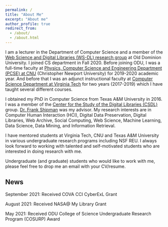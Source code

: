 ```yaml
---
permalink: /
title: "About Me"
excerpt: "About me"
author_profile: true
redirect_from: 
  - /about/
  - /about.html
---
```


I am a lecturer in the Department of Computer Science and a member of the [Web Science and Digital Libraries (WS-DL) research group](https://oduwsdl.github.io/) at Old Dominion University. I joined CS department in Fall 2020. Before joining ODU, I was a full-time faculty at [Physics, Computer Science and Engineering Department (PCSE) at CNU]( https://cnu.edu/academics/departments/pcse/) (Christopher Newport University) for 2019-2020 academic year. And before that I was an adjunct instructional faculty at [Computer Science Department at Virginia Tech]( https://cs.vt.edu/) for two years (2017-2019) which I have taught several different courses.


I obtained my PhD in Computer Science from Texas A&M University in 2016. I was a member of the [Center for the Study of the Digital Libraries (CSDL)](https://www.csdl.tamu.edu/) group. [Dr. Frank Shipman]( http://www.csdl.tamu.edu/~shipman/) was my advisor.
My research interests are in Computer Human Interaction (HCI), Digital Data Preservation, Digital Libraries, Web Archive, Social Computing, Web Science, Machine Learning, Data Science, Data Mining, and Information Retrieval.


I have mentored students at Virginia Tech, CNU and Texas A&M University in various undergraduate research programs including NSF REU. I always look forward to working with talented and self-motivated students who are interested in doing research with me.

Undergraduate (and graduate) students who would like to work with me, please feel free to drop me an email with your CV/resume.

News
------
September 2021: Received COVA CCI CyberExL Grant

August 2021: Received NASA@ My Library Grant

May 2021: Received ODU College of Science Undergraduate Research Program (COSURP) Award





